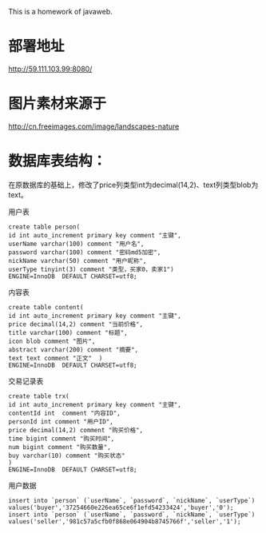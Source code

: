 This is a homework of javaweb.

# 部署地址

http://59.111.103.99:8080/

# 图片素材来源于

http://cn.freeimages.com/image/landscapes-nature

# 数据库表结构：

在原数据库的基础上，修改了price列类型int为decimal(14,2)、text列类型blob为text。

用户表

	create table person(
	id int auto_increment primary key comment "主键", 
	userName varchar(100) comment "用户名", 
	password varchar(100) comment "密码md5加密",
	nickName varchar(50) comment "用户昵称",
	userType tinyint(3) comment "类型，买家0，卖家1") 
	ENGINE=InnoDB  DEFAULT CHARSET=utf8;

内容表

	create table content(
	id int auto_increment primary key comment "主键",  
	price decimal(14,2) comment "当前价格",
	title varchar(100) comment "标题",
	icon blob comment "图片",
	abstract varchar(200) comment "摘要",
	text text comment "正文"  )
	ENGINE=InnoDB  DEFAULT CHARSET=utf8;

交易记录表

	create table trx(
	id int auto_increment primary key comment "主键",  
	contentId int  comment "内容ID",
	personId int comment "用户ID",
	price decimal(14,2) comment "购买价格",
	time bigint comment "购买时间",
	num bigint comment "购买数量",
	buy varchar(10) comment "购买状态"
	)
	ENGINE=InnoDB  DEFAULT CHARSET=utf8;

用户数据

	insert into `person` (`userName`, `password`, `nickName`, `userType`) values('buyer','37254660e226ea65ce6f1efd54233424','buyer','0');
	insert into `person` (`userName`, `password`, `nickName`, `userType`) values('seller','981c57a5cfb0f868e064904b8745766f','seller','1');